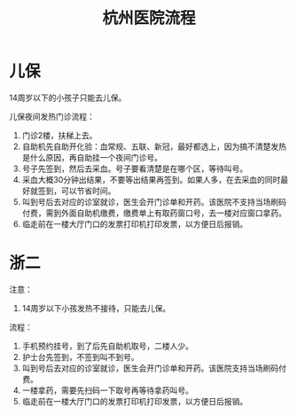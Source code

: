 ﻿---
layout:		post
category:	"other"
title:		"杭州医院流程"

tags:		[]
---



# 儿保

14周岁以下的小孩子只能去儿保。

儿保夜间发热门诊流程：

1. 门诊2楼，扶梯上去。
2. 自助机先自助开化验：血常规、五联、新冠，最好都选上，因为搞不清楚发热是什么原因，再自助挂一个夜间门诊号。
3. 号子先签到，然后去采血。号子要看清楚是在哪个区，等待叫号。
4. 采血大概30分钟出结果，不要等出结果再签到。如果人多，在去采血的同时最好就签到，可以节省时间。
5. 叫到号后去对应的诊室就诊，医生会开门诊单和开药。该医院不支持当场刷码付费，需到外面自助机缴费，缴费单上有取药窗口号，去一楼对应窗口拿药。
6. 临走前在一楼大厅门口的发票打印机打印发票，以方便日后报销。

# 浙二

注意：

1. 14周岁以下小孩发热不接待，只能去儿保。

流程：

1. 手机预约挂号，到了后先自助机取号，二楼人少。
2. 护士台先签到，不签到叫不到号。
3. 叫到号后去对应的诊室就诊，医生会开门诊单和开药。该医院支持当场刷码付费。
4. 一楼拿药，需要先扫码一下取号再等待拿药叫号。
5. 临走前在一楼大厅门口的发票打印机打印发票，以方便日后报销。








